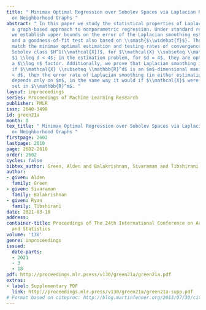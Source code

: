 ```yaml
---
title: " Minimax Optimal Regression over Sobolev Spaces via Laplacian Regularization
  on Neighborhood Graphs "
abstract: " In this paper we study the statistical properties of Laplacian smoothing,
  a graph-based approach to nonparametric regression. Under standard regularity conditions,
  we establish upper bounds on the error of the Laplacian smoothing estimator \\smash{$\\widehat{f}$},
  and a goodness-of-fit test also based on \\smash{$\\widehat{f}$}. These upper bounds
  match the minimax optimal estimation and testing rates of convergence over the first-order
  Sobolev class $H^1(\\mathcal{X})$, for $\\mathcal{X} \\subseteq \\mathbb{R}^d$ and
  $1 \\leq d < 4$; in the estimation problem, for $d = 4$, they are optimal modulo
  a $\\log n$ factor. Additionally, we prove that Laplacian smoothing is manifold-adaptive:
  if $\\mathcal{X} \\subseteq \\mathbb{R}^d$ is an $m$-dimensional manifold with $m
  < d$, then the error rate of Laplacian smoothing (in either estimation or testing)
  depends only on $m$, in the same way it would if $\\mathcal{X}$ were a full-dimensional
  set in $\\mathbb{R}^m$. "
layout: inproceedings
series: Proceedings of Machine Learning Research
publisher: PMLR
issn: 2640-3498
id: green21a
month: 0
tex_title: " Minimax Optimal Regression over Sobolev Spaces via Laplacian Regularization
  on Neighborhood Graphs "
firstpage: 2602
lastpage: 2610
page: 2602-2610
order: 2602
cycles: false
bibtex_author: Green, Alden and Balakrishnan, Sivaraman and Tibshirani, Ryan
author:
- given: Alden
  family: Green
- given: Sivaraman
  family: Balakrishnan
- given: Ryan
  family: Tibshirani
date: 2021-03-18
address: 
container-title: Proceedings of The 24th International Conference on Artificial Intelligence
  and Statistics
volume: '130'
genre: inproceedings
issued:
  date-parts:
  - 2021
  - 3
  - 18
pdf: http://proceedings.mlr.press/v130/green21a/green21a.pdf
extras:
- label: Supplementary PDF
  link: http://proceedings.mlr.press/v130/green21a/green21a-supp.pdf
# Format based on citeproc: http://blog.martinfenner.org/2013/07/30/citeproc-yaml-for-bibliographies/
---
```


